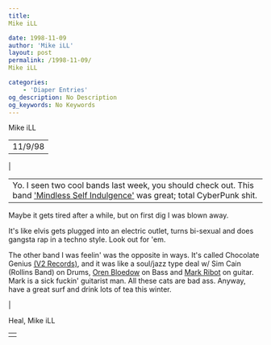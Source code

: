```yaml
---
title: 
Mike iLL

date: 1998-11-09
author: 'Mike iLL'
layout: post
permalink: /1998-11-09/
Mike iLL

categories:
    - 'Diaper Entries'
og_description: No Description
og_keywords: No Keywords
---
```

<style>
body {
  background-color: ;
  color: ;
}
a {
  color: ;
}
a:active {
  color: ;
}
a:visited {
  color: ;
}
</style>



Mike iLL








|  |
| --- |
| 11/9/98
 |

  
  



|  |
| --- |
| Yo. I seen two cool bands last week, you should check out. This band ['Mindless Self Indulgence'](http://www.mindlessselfindulgence.com) was great; total CyberPunk shit.
Maybe it gets tired after a while, but on first dig I was blown away.

It's like elvis gets plugged into an electric outlet, turns bi-sexual and does gangsta rap in a techno style. Look out for 'em.

The other band I was feelin' was the opposite in ways. It's called Chocolate Genius [(V2 Records)](http://www.v2music.com), and it was like a soul/jazz type deal w/
Sim Cain (Rollins Band) on Drums, [Oren Bloedow](http://www.knittingfactory.com/CD_Catalogue/CD_List/Bloedow.html) on Bass and  [Mark Ribot](http://www.altavista.com/cgi-bin/query?pg=q&kl=XX&q=%27Mark+Ribot%27&search=Search) on guitar.
Mark is a sick fuckin' guitarist man. All these cats are bad ass. Anyway, have a great surf and drink lots of tea this winter.

 |


 Heal, Mike iLL

  



|  |
| --- |
|  |


  

  

  

  







